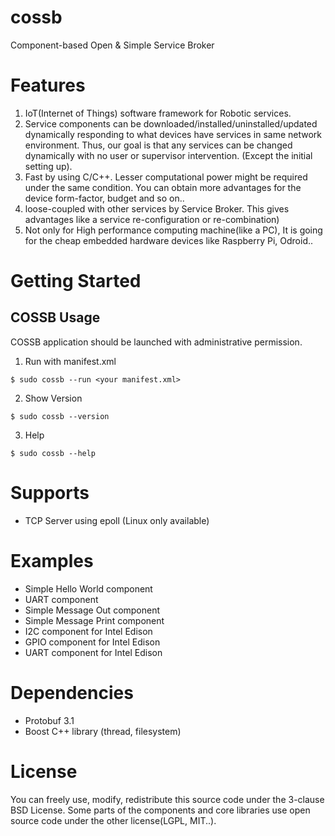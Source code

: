 # cossb
Component-based Open &amp; Simple Service Broker

Features
===============
1. IoT(Internet of Things) software framework for Robotic services.
2. Service components can be downloaded/installed/uninstalled/updated dynamically responding to what devices have services in same network environment. Thus, our goal is that any services can be changed dynamically with no user or supervisor intervention. (Except the initial setting up).
3. Fast by using C/C++. Lesser computational power might be required under the same condition. You can obtain more advantages for the device form-factor, budget and so on..
4. loose-coupled with other services by Service Broker. This gives advantages like a service re-configuration or re-combination)
5. Not only for High performance computing machine(like a PC), It is going for the cheap embedded hardware devices like Raspberry Pi, Odroid..


Getting Started
===============

COSSB Usage
-------

COSSB application should be launched with administrative permission.

1. Run with manifest.xml

```
$ sudo cossb --run <your manifest.xml>
```


2. Show Version

```
$ sudo cossb --version
```

3. Help

```
$ sudo cossb --help
```

Supports
===============

* TCP Server using epoll (Linux only available)

Examples
===============
* Simple Hello World component
* UART component
* Simple Message Out component
* Simple Message Print component
* I2C component for Intel Edison
* GPIO component for Intel Edison
* UART component for Intel Edison

Dependencies
===============
* Protobuf 3.1
* Boost C++ library (thread, filesystem)

License
===============
You can freely use, modify, redistribute this source code under the 3-clause BSD License.
Some parts of the components and core libraries use open source code under the other license(LGPL, MIT..).
